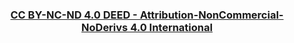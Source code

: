 <h3 align="center"><a href='https://creativecommons.org/licenses/by-nc-nd/4.0/'>CC BY-NC-ND 4.0 DEED - Attribution-NonCommercial-NoDerivs 4.0 International</a></h3>
